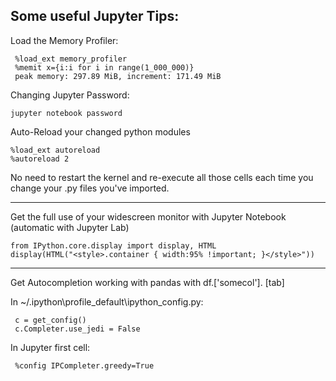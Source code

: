 ## Some useful Jupyter Tips:

Load the Memory Profiler:

     %load_ext memory_profiler
     %memit x={i:i for i in range(1_000_000)}
     peak memory: 297.89 MiB, increment: 171.49 MiB

Changing Jupyter Password:

    jupyter notebook password

Auto-Reload your changed python modules

    %load_ext autoreload
    %autoreload 2
    
No need to restart the kernel and re-execute all those cells each time you change your .py files you've imported.

----
Get the full use of your widescreen monitor with Jupyter Notebook (automatic with Jupyter Lab)

    from IPython.core.display import display, HTML
    display(HTML("<style>.container { width:95% !important; }</style>"))
    
---
Get Autocompletion working with pandas with df.['somecol']. [tab]

In ~/.ipython\profile_default\ipython_config.py:
    
     c = get_config()
     c.Completer.use_jedi = False
    
In Jupyter first cell:

     %config IPCompleter.greedy=True
    
